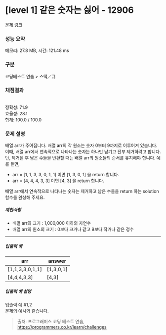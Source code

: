 # [level 1] 같은 숫자는 싫어 - 12906 

[문제 링크](https://school.programmers.co.kr/learn/courses/30/lessons/12906?language=python3) 

### 성능 요약

메모리: 27.8 MB, 시간: 121.48 ms

### 구분

코딩테스트 연습 > 스택／큐

### 채점결과

<br/>정확성: 71.9<br/>효율성: 28.1<br/>합계: 100.0 / 100.0

### 문제 설명

<p style="user-select: auto;">배열 arr가 주어집니다. 배열 arr의 각 원소는 숫자 0부터 9까지로 이루어져 있습니다. 이때, 배열 arr에서 연속적으로 나타나는 숫자는 하나만 남기고 전부 제거하려고 합니다. 단, 제거된 후 남은 수들을 반환할 때는 배열 arr의 원소들의 순서를 유지해야 합니다. 예를 들면,</p>

<ul style="user-select: auto;">
<li style="user-select: auto;">arr = [1, 1, 3, 3, 0, 1, 1] 이면 [1, 3, 0, 1] 을 return 합니다.</li>
<li style="user-select: auto;">arr = [4, 4, 4, 3, 3] 이면 [4, 3] 을 return 합니다.</li>
</ul>

<p style="user-select: auto;">배열 arr에서 연속적으로 나타나는 숫자는 제거하고 남은 수들을 return 하는 solution 함수를 완성해 주세요.</p>

<h5 style="user-select: auto;">제한사항</h5>

<ul style="user-select: auto;">
<li style="user-select: auto;">배열 arr의 크기 : 1,000,000 이하의 자연수</li>
<li style="user-select: auto;">배열 arr의 원소의 크기 : 0보다 크거나 같고 9보다 작거나 같은 정수</li>
</ul>

<hr style="user-select: auto;">

<h5 style="user-select: auto;">입출력 예</h5>
<table class="table" style="user-select: auto;">
        <thead style="user-select: auto;"><tr style="user-select: auto;">
<th style="user-select: auto;">arr</th>
<th style="user-select: auto;">answer</th>
</tr>
</thead>
        <tbody style="user-select: auto;"><tr style="user-select: auto;">
<td style="user-select: auto;">[1,1,3,3,0,1,1]</td>
<td style="user-select: auto;">[1,3,0,1]</td>
</tr>
<tr style="user-select: auto;">
<td style="user-select: auto;">[4,4,4,3,3]</td>
<td style="user-select: auto;">[4,3]</td>
</tr>
</tbody>
      </table>
<h5 style="user-select: auto;">입출력 예 설명</h5>

<p style="user-select: auto;">입출력 예 #1,2<br style="user-select: auto;">
문제의 예시와 같습니다.</p>


> 출처: 프로그래머스 코딩 테스트 연습, https://programmers.co.kr/learn/challenges